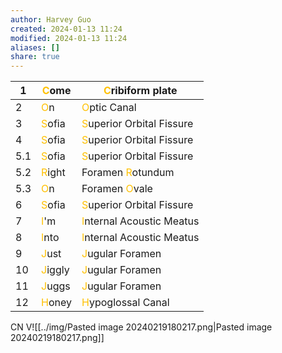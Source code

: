 ```yaml
---
author: Harvey Guo
created: 2024-01-13 11:24
modified: 2024-01-13 11:24
aliases: []
share: true
---
```

| 1   | <font color="#ffc000">C</font>ome   | <font color="#ffc000">C</font>ribiform plate          |
|-----|--------|--------------------------|
| 2   | <font color="#ffc000">O</font>n     | <font color="#ffc000">O</font>ptic Canal              |
| 3   | <font color="#ffc000">S</font>ofia  | <font color="#ffc000">S</font>uperior Orbital Fissure |
| 4   | <font color="#ffc000">S</font>ofia  | <font color="#ffc000">S</font>uperior Orbital Fissure |
| 5.1 | <font color="#ffc000">S</font>ofia  | <font color="#ffc000">S</font>uperior Orbital Fissure |
| 5.2 | <font color="#ffc000">R</font>ight  | Foramen <font color="#ffc000">R</font>otundum         |
| 5.3 | <font color="#ffc000">O</font>n     | Foramen <font color="#ffc000">O</font>vale            |
| 6   | <font color="#ffc000">S</font>ofia  | <font color="#ffc000">S</font>uperior Orbital Fissure |
| 7   | <font color="#ffc000">I</font>'m    | <font color="#ffc000">I</font>nternal Acoustic Meatus |
| 8   | <font color="#ffc000">I</font>nto   | <font color="#ffc000">I</font>nternal Acoustic Meatus |
| 9   | <font color="#ffc000">J</font>ust   | <font color="#ffc000">J</font>ugular Foramen          |
| 10  | <font color="#ffc000">J</font>iggly | <font color="#ffc000">J</font>ugular Foramen          |
| 11  | <font color="#ffc000">J</font>uggs  | <font color="#ffc000">J</font>ugular Foramen          |
| 12  | <font color="#ffc000">H</font>oney  | <font color="#ffc000">H</font>ypoglossal Canal        |

CN V![[../img/Pasted image 20240219180217.png|Pasted image 20240219180217.png]]